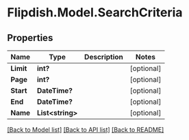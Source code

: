 # Flipdish.Model.SearchCriteria
## Properties

Name | Type | Description | Notes
------------ | ------------- | ------------- | -------------
**Limit** | **int?** |  | [optional] 
**Page** | **int?** |  | [optional] 
**Start** | **DateTime?** |  | [optional] 
**End** | **DateTime?** |  | [optional] 
**Name** | **List&lt;string&gt;** |  | [optional] 

[[Back to Model list]](../README.md#documentation-for-models) [[Back to API list]](../README.md#documentation-for-api-endpoints) [[Back to README]](../README.md)

